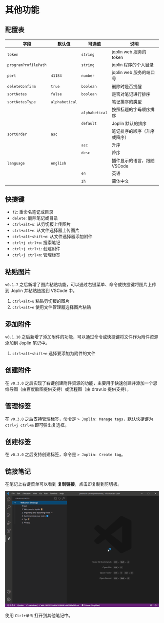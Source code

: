 # 其他功能

## 配置表

| 字段                 | 默认值         | 可选值         | 说明                         |
| -------------------- | -------------- | -------------- | ---------------------------- |
| `token`              |                | `string`       | joplin web 服务的 token      |
| `programProfilePath` |                | `string`       | joplin 程序的个人目录        |
| `port`               | `41184`        | `number`       | joplin web 服务的端口号      |
| `deleteConfirm`      | `true`         | `boolean`      | 删除时是否提醒               |
| `sortNotes`          | `false`        | `boolean`      | 是否对笔记进行排序           |
| `sortNotesType`      | `alphabetical` |                | 笔记排序的类型               |
|                      |                | `alphabetical` | 按照标题的字母顺序排序       |
|                      |                | `default`      | Joplin 默认的排序            |
| `sortOrder`          | `asc`          |                | 笔记排序的顺序（升序或降序） |
|                      |                | `asc`          | 升序                         |
|                      |                | `desc`         | 降序                         |
| `language`           | `english`      |                | 插件显示的语言，跟随 VSCode  |
|                      |                | `en`           | 英语                         |
|                      |                | `zh`           | 简体中文                     |

## 快捷键

- `f2`: 重命名笔记或目录
- `delete`: 删除笔记或目录
- `ctrl+alt+u`: 从剪切板上传图片
- `ctrl+alt+e`: 从文件选择器上传图片
- `ctrl+alt+shift+e`: 从文件选择器添加附件
- `ctrl+j ctrl+o`: 搜索笔记
- `ctrl+j ctrl+i`: 创建附件
- `ctrl+j ctrl+m`: 管理标签

## 粘贴图片

`v0.1.7` 之后新增了图片粘贴功能，可以通过右键菜单、命令或快捷键将图片上传到 Joplin 并粘贴链接到 VSCode 中。

1. `ctrl+alt+u` 粘贴剪切板的图片
2. `ctrl+alt+e` 使用文件管理器选择图片粘贴

## 添加附件

`v0.1.10` 之后新增了添加附件的功能，可以通过命令或快捷键将文件作为附件资源添加到 Joplin 笔记中。

1. `ctrl+alt+shift+e` 选择要添加为附件的文件

## 创建附件

在 `v0.3.0` 之后实现了右键创建附件资源的功能，主要用于快速创建并添加一个思维导图（由百度脑图提供支持）或流程图（由 draw.io 提供支持）。

## 管理标签

在 `v0.3.0` 之后支持管理标签，命令是 `> Joplin: Manage tags`，默认快捷键为 `ctrl+j ctrl+m` 即可弹出复选框。

## 创建标签

在 `v0.3.0` 之后支持创建标签，命令是 `> Joplin: Create tag`。

## 链接笔记

在笔记上右键菜单可以看到 **复制链接**，点击即复制到剪切板。

![Link notes](/images/copy-link.gif)

使用 `Ctrl+单击` 打开到其他笔记中。
